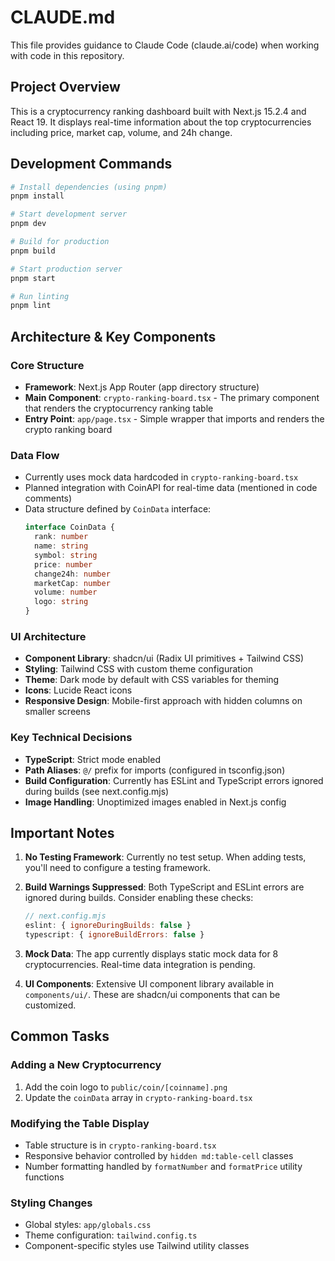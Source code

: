 # CLAUDE.md

This file provides guidance to Claude Code (claude.ai/code) when working with code in this repository.

## Project Overview

This is a cryptocurrency ranking dashboard built with Next.js 15.2.4 and React 19. It displays real-time information about the top cryptocurrencies including price, market cap, volume, and 24h change.

## Development Commands

```bash
# Install dependencies (using pnpm)
pnpm install

# Start development server
pnpm dev

# Build for production
pnpm build

# Start production server
pnpm start

# Run linting
pnpm lint
```

## Architecture & Key Components

### Core Structure
- **Framework**: Next.js App Router (app directory structure)
- **Main Component**: `crypto-ranking-board.tsx` - The primary component that renders the cryptocurrency ranking table
- **Entry Point**: `app/page.tsx` - Simple wrapper that imports and renders the crypto ranking board

### Data Flow
- Currently uses mock data hardcoded in `crypto-ranking-board.tsx`
- Planned integration with CoinAPI for real-time data (mentioned in code comments)
- Data structure defined by `CoinData` interface:
  ```typescript
  interface CoinData {
    rank: number
    name: string
    symbol: string
    price: number
    change24h: number
    marketCap: number
    volume: number
    logo: string
  }
  ```

### UI Architecture
- **Component Library**: shadcn/ui (Radix UI primitives + Tailwind CSS)
- **Styling**: Tailwind CSS with custom theme configuration
- **Theme**: Dark mode by default with CSS variables for theming
- **Icons**: Lucide React icons
- **Responsive Design**: Mobile-first approach with hidden columns on smaller screens

### Key Technical Decisions
- **TypeScript**: Strict mode enabled
- **Path Aliases**: `@/` prefix for imports (configured in tsconfig.json)
- **Build Configuration**: Currently has ESLint and TypeScript errors ignored during builds (see next.config.mjs)
- **Image Handling**: Unoptimized images enabled in Next.js config

## Important Notes

1. **No Testing Framework**: Currently no test setup. When adding tests, you'll need to configure a testing framework.

2. **Build Warnings Suppressed**: Both TypeScript and ESLint errors are ignored during builds. Consider enabling these checks:
   ```javascript
   // next.config.mjs
   eslint: { ignoreDuringBuilds: false }
   typescript: { ignoreBuildErrors: false }
   ```

3. **Mock Data**: The app currently displays static mock data for 8 cryptocurrencies. Real-time data integration is pending.

4. **UI Components**: Extensive UI component library available in `components/ui/`. These are shadcn/ui components that can be customized.

## Common Tasks

### Adding a New Cryptocurrency
1. Add the coin logo to `public/coin/[coinname].png`
2. Update the `coinData` array in `crypto-ranking-board.tsx`

### Modifying the Table Display
- Table structure is in `crypto-ranking-board.tsx`
- Responsive behavior controlled by `hidden md:table-cell` classes
- Number formatting handled by `formatNumber` and `formatPrice` utility functions

### Styling Changes
- Global styles: `app/globals.css`
- Theme configuration: `tailwind.config.ts`
- Component-specific styles use Tailwind utility classes
